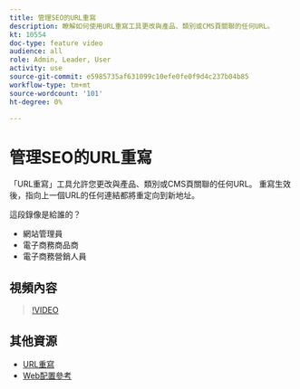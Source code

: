 ```yaml
---
title: 管理SEO的URL重寫
description: 瞭解如何使用URL重寫工具更改與產品、類別或CMS頁關聯的任何URL。
kt: 10554
doc-type: feature video
audience: all
role: Admin, Leader, User
activity: use
source-git-commit: e5985735af631099c10efe0fe0f9d4c237b04b85
workflow-type: tm+mt
source-wordcount: '101'
ht-degree: 0%

---
```


# 管理SEO的URL重寫

「URL重寫」工具允許您更改與產品、類別或CMS頁關聯的任何URL。 重寫生效後，指向上一個URL的任何連結都將重定向到新地址。

這段錄像是給誰的？

- 網站管理員
- 電子商務商品商
- 電子商務營銷人員

## 視頻內容

>[!VIDEO](https://video.tv.adobe.com/v/343751?quality=12&learn=on)

## 其他資源

- [URL重寫](https://docs.magento.com/user-guide/marketing/url-rewrite.html)
- [Web配置參考](https://docs.magento.com/user-guide/configuration/general/web.html)